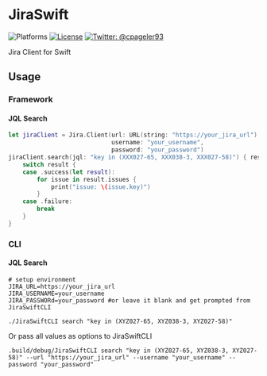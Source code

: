# JiraSwift

![Platforms](https://img.shields.io/badge/Platforms-iOS|macOS|tvOS|watchOS|Linux-yellow.svg?style=flat)
[![License](https://img.shields.io/badge/license-MIT-green.svg?style=flat)](https://github.com/cpageler93/JiraSwift/blob/master/LICENSE)
[![Twitter: @cpageler93](https://img.shields.io/badge/contact-@cpageler93-lightgrey.svg?style=flat)](https://twitter.com/cpageler93)

Jira Client for Swift


## Usage


### Framework

#### JQL Search

```swift
let jiraClient = Jira.Client(url: URL(string: "https://your_jira_url")!,
                             username: "your_username",
                             password: "your_password")
jiraClient.search(jql: "key in (XXX027-65, XXX038-3, XXX027-58)") { result in
    switch result {
    case .success(let result):
        for issue in result.issues {
            print("issue: \(issue.key)")
        }
    case .failure:
    	break
    }
}
```

### CLI

#### JQL Search

```shell
# setup environment
JIRA_URL=https://your_jira_url
JIRA_USERNAME=your_username
JIRA_PASSWORd=your_password #or leave it blank and get prompted from JiraSwiftCLI

./JiraSwiftCLI search "key in (XYZ027-65, XYZ038-3, XYZ027-58)"
```

Or pass all values as options to JiraSwiftCLI

```shell
.build/debug/JiraSwiftCLI search "key in (XYZ027-65, XYZ038-3, XYZ027-58)" --url "https://your_jira_url" --username "your_username" --password "your_password"
```